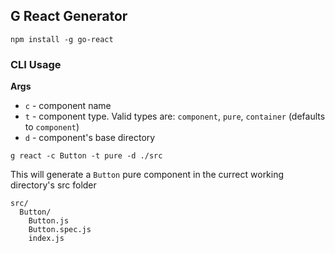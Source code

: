 ## G React Generator

```
npm install -g go-react
```

### CLI Usage

**Args**

- `c` - component name
- `t` - component type. Valid types are: `component`, `pure`, `container` (defaults to `component`)
- `d` - component's base directory

```
g react -c Button -t pure -d ./src
```

This will generate a `Button` pure component in the currect working directory's src folder

```
src/
  Button/
    Button.js
    Button.spec.js
    index.js
```
